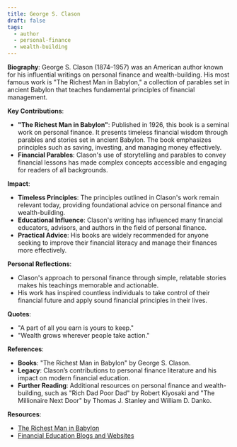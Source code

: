 ```yaml
---
title: George S. Clason
draft: false
tags:
  - author
  - personal-finance
  - wealth-building
---
```


**Biography**:
George S. Clason (1874–1957) was an American author known for his influential writings on personal finance and wealth-building. His most famous work is "The Richest Man in Babylon," a collection of parables set in ancient Babylon that teaches fundamental principles of financial management.

**Key Contributions**:

- **"The Richest Man in Babylon"**: Published in 1926, this book is a seminal work on personal finance. It presents timeless financial wisdom through parables and stories set in ancient Babylon. The book emphasizes principles such as saving, investing, and managing money effectively.
- **Financial Parables**: Clason's use of storytelling and parables to convey financial lessons has made complex concepts accessible and engaging for readers of all backgrounds.

**Impact**:

- **Timeless Principles**: The principles outlined in Clason's work remain relevant today, providing foundational advice on personal finance and wealth-building.
- **Educational Influence**: Clason's writing has influenced many financial educators, advisors, and authors in the field of personal finance.
- **Practical Advice**: His books are widely recommended for anyone seeking to improve their financial literacy and manage their finances more effectively.

**Personal Reflections**:

- Clason's approach to personal finance through simple, relatable stories makes his teachings memorable and actionable.
- His work has inspired countless individuals to take control of their financial future and apply sound financial principles in their lives.

**Quotes**:

- "A part of all you earn is yours to keep."
- "Wealth grows wherever people take action."

**References**:

- **Books**: "The Richest Man in Babylon" by George S. Clason.
- **Legacy**: Clason’s contributions to personal finance literature and his impact on modern financial education.
- **Further Reading**: Additional resources on personal finance and wealth-building, such as "Rich Dad Poor Dad" by Robert Kiyosaki and "The Millionaire Next Door" by Thomas J. Stanley and William D. Danko.

**Resources**:

- [The Richest Man in Babylon](https://www.amazon.com/Richest-Man-Babylon-George-Clason/dp/0451205367)
- [Financial Education Blogs and Websites](https://www.financialeducator.org/)

